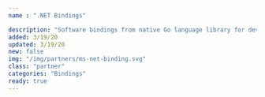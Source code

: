 ```yaml
---
name : ".NET Bindings"

description: "Software bindings from native Go language library for developing applications in .NET"
added: 3/19/20
updated: 3/19/20
new: false
img: "/img/partners/ms-net-binding.svg"
class: "partner"
categories: "Bindings"
ready: true
---
```

